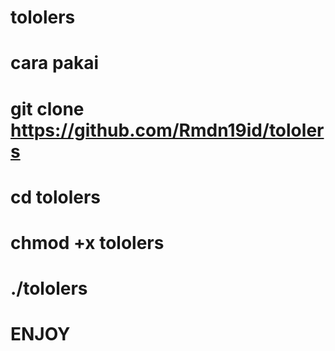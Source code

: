 # tololers

# cara pakai

# git clone https://github.com/Rmdn19id/tololers

# cd tololers

# chmod +x tololers

# ./tololers

# ENJOY
